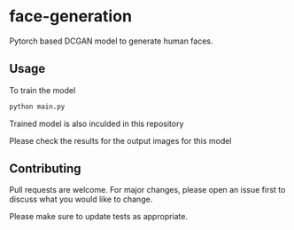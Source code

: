# face-generation
Pytorch based DCGAN model to generate human faces.


## Usage 
To train the model
```bash
python main.py
```

Trained model is also inculded in this repository 

Please check the results for the output images for this model

## Contributing
Pull requests are welcome. For major changes, please open an issue first to discuss what you would like to change.

Please make sure to update tests as appropriate.
